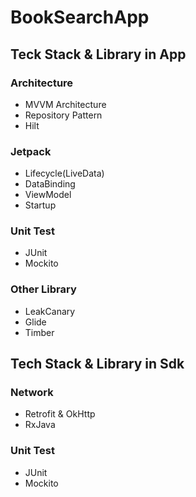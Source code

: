 # BookSearchApp

## Teck Stack & Library in App
### Architecture
- MVVM Architecture
- Repository Pattern
- Hilt

### Jetpack
- Lifecycle(LiveData)
- DataBinding
- ViewModel
- Startup

### Unit Test
- JUnit
- Mockito

### Other Library
- LeakCanary
- Glide
- Timber

## Tech Stack & Library in Sdk
### Network
- Retrofit & OkHttp
- RxJava

### Unit Test
- JUnit
- Mockito
